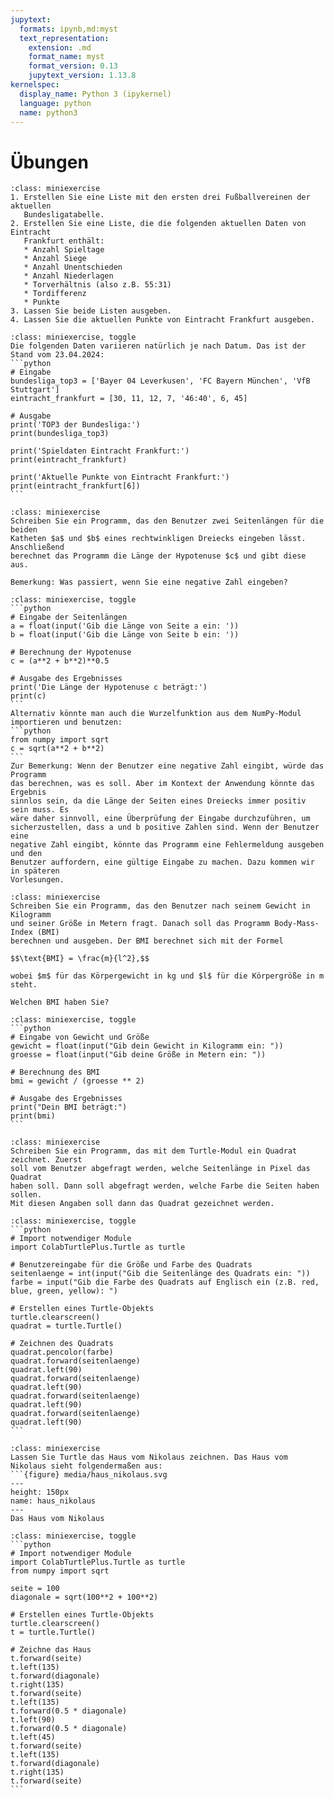 ```yaml
---
jupytext:
  formats: ipynb,md:myst
  text_representation:
    extension: .md
    format_name: myst
    format_version: 0.13
    jupytext_version: 1.13.8
kernelspec:
  display_name: Python 3 (ipykernel)
  language: python
  name: python3
---
```


# Übungen

```{admonition} Übung 3.1
:class: miniexercise
1. Erstellen Sie eine Liste mit den ersten drei Fußballvereinen der aktuellen
   Bundesligatabelle.
2. Erstellen Sie eine Liste, die die folgenden aktuellen Daten von Eintracht
   Frankfurt enthält:
   * Anzahl Spieltage
   * Anzahl Siege
   * Anzahl Unentschieden
   * Anzahl Niederlagen
   * Torverhältnis (also z.B. 55:31)
   * Tordifferenz 
   * Punkte
3. Lassen Sie beide Listen ausgeben.
4. Lassen Sie die aktuellen Punkte von Eintracht Frankfurt ausgeben.
```

````{admonition} Lösung
:class: miniexercise, toggle
Die folgenden Daten variieren natürlich je nach Datum. Das ist der Stand vom 23.04.2024: 
```python
# Eingabe
bundesliga_top3 = ['Bayer 04 Leverkusen', 'FC Bayern München', 'VfB Stuttgart']
eintracht_frankfurt = [30, 11, 12, 7, '46:40', 6, 45]

# Ausgabe
print('TOP3 der Bundesliga:')
print(bundesliga_top3)

print('Spieldaten Eintracht Frankfurt:')
print(eintracht_frankfurt)

print('Aktuelle Punkte von Eintracht Frankfurt:')
print(eintracht_frankfurt[6])
```
````

```{admonition} Übung 3.2 
:class: miniexercise
Schreiben Sie ein Programm, das den Benutzer zwei Seitenlängen für die beiden
Katheten $a$ und $b$ eines rechtwinkligen Dreiecks eingeben lässt. Anschließend
berechnet das Programm die Länge der Hypotenuse $c$ und gibt diese aus.

Bemerkung: Was passiert, wenn Sie eine negative Zahl eingeben?
```

````{admonition} Lösung
:class: miniexercise, toggle
```python
# Eingabe der Seitenlängen
a = float(input('Gib die Länge von Seite a ein: '))
b = float(input('Gib die Länge von Seite b ein: '))

# Berechnung der Hypotenuse
c = (a**2 + b**2)**0.5

# Ausgabe des Ergebnisses
print('Die Länge der Hypotenuse c beträgt:')
print(c)
```
Alternativ könnte man auch die Wurzelfunktion aus dem NumPy-Modul importieren und benutzen:
```python
from numpy import sqrt
c = sqrt(a**2 + b**2)
```
Zur Bemerkung: Wenn der Benutzer eine negative Zahl eingibt, würde das Programm
das berechnen, was es soll. Aber im Kontext der Anwendung könnte das Ergebnis
sinnlos sein, da die Länge der Seiten eines Dreiecks immer positiv sein muss. Es
wäre daher sinnvoll, eine Überprüfung der Eingabe durchzuführen, um
sicherzustellen, dass a und b positive Zahlen sind. Wenn der Benutzer eine
negative Zahl eingibt, könnte das Programm eine Fehlermeldung ausgeben und den
Benutzer auffordern, eine gültige Eingabe zu machen. Dazu kommen wir in späteren
Vorlesungen.
````

```{admonition} Übung 3.3
:class: miniexercise
Schreiben Sie ein Programm, das den Benutzer nach seinem Gewicht in Kilogramm
und seiner Größe in Metern fragt. Danach soll das Programm Body-Mass-Index (BMI)
berechnen und ausgeben. Der BMI berechnet sich mit der Formel

$$\text{BMI} = \frac{m}{l^2},$$

wobei $m$ für das Körpergewicht in kg und $l$ für die Körpergröße in m steht.

Welchen BMI haben Sie?
```

````{admonition} Lösung
:class: miniexercise, toggle
```python
# Eingabe von Gewicht und Größe
gewicht = float(input("Gib dein Gewicht in Kilogramm ein: "))
groesse = float(input("Gib deine Größe in Metern ein: "))

# Berechnung des BMI
bmi = gewicht / (groesse ** 2)

# Ausgabe des Ergebnisses
print("Dein BMI beträgt:")
print(bmi)
```
````

```{admonition} Übung 3.4
:class: miniexercise
Schreiben Sie ein Programm, das mit dem Turtle-Modul ein Quadrat zeichnet. Zuerst
soll vom Benutzer abgefragt werden, welche Seitenlänge in Pixel das Quadrat
haben soll. Dann soll abgefragt werden, welche Farbe die Seiten haben sollen.
Mit diesen Angaben soll dann das Quadrat gezeichnet werden.
```

````{admonition} Lösung
:class: miniexercise, toggle
```python
# Import notwendiger Module
import ColabTurtlePlus.Turtle as turtle

# Benutzereingabe für die Größe und Farbe des Quadrats
seitenlaenge = int(input("Gib die Seitenlänge des Quadrats ein: "))
farbe = input("Gib die Farbe des Quadrats auf Englisch ein (z.B. red, blue, green, yellow): ")

# Erstellen eines Turtle-Objekts
turtle.clearscreen()
quadrat = turtle.Turtle()

# Zeichnen des Quadrats
quadrat.pencolor(farbe)
quadrat.forward(seitenlaenge)
quadrat.left(90)
quadrat.forward(seitenlaenge)
quadrat.left(90)
quadrat.forward(seitenlaenge)
quadrat.left(90)
quadrat.forward(seitenlaenge)
quadrat.left(90)
```
````

```{admonition} Übung 3.5
:class: miniexercise
Lassen Sie Turtle das Haus vom Nikolaus zeichnen. Das Haus vom Nikolaus sieht folgendermaßen aus:
```{figure} media/haus_nikolaus.svg
---
height: 150px
name: haus_nikolaus
---
Das Haus vom Nikolaus
```

````{admonition} Lösung
:class: miniexercise, toggle
```python
# Import notwendiger Module
import ColabTurtlePlus.Turtle as turtle
from numpy import sqrt

seite = 100
diagonale = sqrt(100**2 + 100**2)

# Erstellen eines Turtle-Objekts
turtle.clearscreen()
t = turtle.Turtle()

# Zeichne das Haus
t.forward(seite)
t.left(135)
t.forward(diagonale)
t.right(135)
t.forward(seite)
t.left(135)
t.forward(0.5 * diagonale)
t.left(90)
t.forward(0.5 * diagonale)
t.left(45)
t.forward(seite)
t.left(135)
t.forward(diagonale)
t.right(135)
t.forward(seite)
```
````
